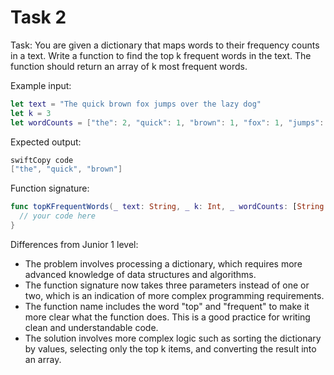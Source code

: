 # Task 2

Task: You are given a dictionary that maps words to their frequency counts in a
text. Write a function to find the top k frequent words in the text. The
function should return an array of k most frequent words.

Example input:

```swift
let text = "The quick brown fox jumps over the lazy dog"
let k = 3
let wordCounts = ["the": 2, "quick": 1, "brown": 1, "fox": 1, "jumps": 1, "over": 1, "lazy": 1, "dog": 1]
```

Expected output:

```swift
swiftCopy code
["the", "quick", "brown"]
```

Function signature:

```swift
func topKFrequentWords(_ text: String, _ k: Int, _ wordCounts: [String: Int]) -> [String] {
  // your code here
}
```

Differences from Junior 1 level:

-   The problem involves processing a dictionary, which requires more advanced
    knowledge of data structures and algorithms.
-   The function signature now takes three parameters instead of one or two,
    which is an indication of more complex programming requirements.
-   The function name includes the word "top" and "frequent" to make it more
    clear what the function does. This is a good practice for writing clean and
    understandable code.
-   The solution involves more complex logic such as sorting the dictionary by
    values, selecting only the top k items, and converting the result into an
    array.
